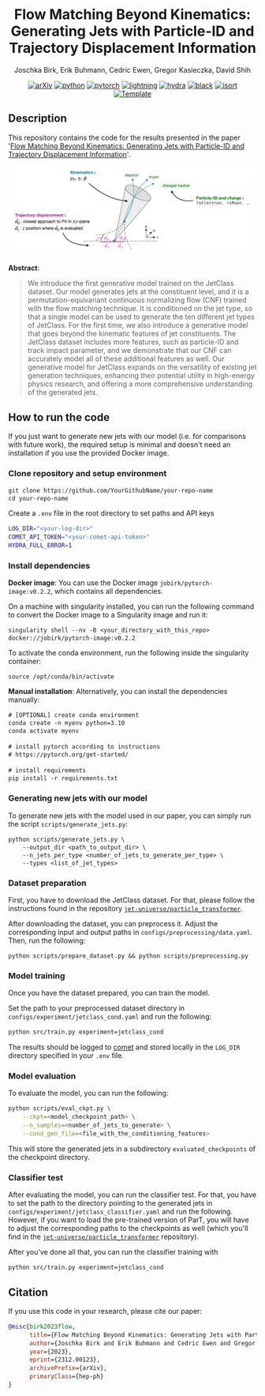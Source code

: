 <div align="center">

# Flow Matching Beyond Kinematics: Generating Jets with Particle-ID and Trajectory Displacement Information

Joschka Birk, Erik Buhmann, Cedric Ewen, Gregor Kasieczka, David Shih

[![arXiv](https://img.shields.io/badge/arXiv-2312.00123-b31b1b.svg)](https://arxiv.org/abs/2312.00123)
[![python](https://img.shields.io/badge/-Python_3.10-blue?logo=python&logoColor=white)](https://www.python.org/)
[![pytorch](https://img.shields.io/badge/PyTorch_2.0+-ee4c2c?logo=pytorch&logoColor=white)](https://pytorch.org/get-started/locally/)
[![lightning](https://img.shields.io/badge/-Lightning_2.0+-792ee5?logo=pytorchlightning&logoColor=white)](https://pytorchlightning.ai/)
[![hydra](https://img.shields.io/badge/Config-Hydra_1.3-89b8cd)](https://hydra.cc/)
[![black](https://img.shields.io/badge/Code%20Style-Black-black.svg?labelColor=gray)](https://black.readthedocs.io/en/stable/)
[![isort](https://img.shields.io/badge/%20imports-isort-%231674b1?style=flat&labelColor=ef8336)](https://pycqa.github.io/isort/)
<a href="https://github.com/ashleve/lightning-hydra-template"><img alt="Template" src="https://img.shields.io/badge/-Lightning--Hydra--Template-017F2F?style=flat&logo=github&labelColor=gray"></a>

</div>

## Description

This repository contains the code for the results presented in the paper
'[Flow Matching Beyond Kinematics: Generating Jets with Particle-ID and Trajectory Displacement Information](https://arxiv.org/abs/2312.00123)'.

<img src=assets/beyond_kinematics_jet.png width=600 style="border-radius:10px">

**Abstract**:

> We introduce the first generative model trained on the JetClass dataset. Our model generates jets at the constituent level, and it is a permutation-equivariant continuous normalizing flow (CNF) trained with the flow matching technique. It is conditioned on the jet type, so that a single model can be used to generate the ten different jet types of JetClass. For the first time, we also introduce a generative model that goes beyond the kinematic features of jet constituents. The JetClass dataset includes more features, such as particle-ID and track impact parameter, and we demonstrate that our CNF can accurately model all of these additional features as well. Our generative model for JetClass expands on the versatility of existing jet generation techniques, enhancing their potential utility in high-energy physics research, and offering a more comprehensive understanding of the generated jets.

## How to run the code

If you just want to generate new jets with our model (i.e. for comparisons with
future work), the required setup is minimal and doesn't need an installation
if you use the provided Docker image.

### Clone repository and setup environment

```shell
git clone https://github.com/YourGithubName/your-repo-name
cd your-repo-name
```

Create a `.env` file in the root directory to set paths and API keys

```bash
LOG_DIR="<your-log-dir>"
COMET_API_TOKEN="<your-comet-api-token>"
HYDRA_FULL_ERROR=1
```

### Install dependencies

**Docker image**: You can use the Docker image `jobirk/pytorch-image:v0.2.2`, which contains all dependencies.

On a machine with singularity installed, you can run the following command to
convert the Docker image to a Singularity image and run it:

```shell
singularity shell --nv -B <your_directory_with_this_repo> docker://jobirk/pytorch-image:v0.2.2
```

To activate the conda environment, run the following inside the singularity container:

```shell
source /opt/conda/bin/activate
```

**Manual installation**: Alternatively, you can install the dependencies manually:

```shell
# [OPTIONAL] create conda environment
conda create -n myenv python=3.10
conda activate myenv

# install pytorch according to instructions
# https://pytorch.org/get-started/

# install requirements
pip install -r requirements.txt
```

### Generating new jets with our model

To generate new jets with the model used in our paper, you can simply
run the script `scripts/generate_jets.py`:

```shell
python scripts/generate_jets.py \
    --output_dir <path_to_output_dir> \
    --n_jets_per_type <number_of_jets_to_generate_per_type> \
    --types <list_of_jet_types>
```

### Dataset preparation

First, you have to download the JetClass dataset.
For that, please follow the instructions found in the repository
[`jet-universe/particle_transformer`](https://github.com/jet-universe/particle_transformer).

After downloading the dataset, you can preprocess it.
Adjust the corresponding input and output paths in `configs/preprocessing/data.yaml`.
Then, run the following:

```shell
python scripts/prepare_dataset.py && python scripts/preprocessing.py
```

### Model training

Once you have the dataset prepared, you can train the model.

Set the path to your preprocessed dataset directory in
`configs/experiment/jetclass_cond.yaml` and run the following:

```bash
python src/train.py experiment=jetclass_cond
```

The results should be logged to [comet](https://www.comet.com/site/) and stored
locally in the `LOG_DIR` directory specified in your `.env` file.

### Model evaluation

To evaluate the model, you can run the following:

```bash
python scripts/eval_ckpt.py \
    --ckpt=<model_checkpoint_path> \
    --n_samples=<number_of_jets_to_generate> \
    --cond_gen_file=<file_with_the_conditioning_features>
```

This will store the generated jets in a subdirectory `evaluated_checkpoints` of the
checkpoint directory.

### Classifier test

After evaluating the model, you can run the classifier test.
For that, you have to set the path to the directory pointing to the generated jets
in `configs/experiment/jetclass_classifier.yaml` and run the following.
However, if you want to load the pre-trained version of ParT, you will
have to adjust the corresponding paths to the checkpoints as well (which
you'll find in the
[`jet-universe/particle_transformer`](https://github.com/jet-universe/particle_transformer)
repository).

After you've done all that, you can run the classifier training with

```bash
python src/train.py experiment=jetclass_cond
```

## Citation

If you use this code in your research, please cite our paper:

```bibtex
@misc{birk2023flow,
      title={Flow Matching Beyond Kinematics: Generating Jets with Particle-ID and Trajectory Displacement Information},
      author={Joschka Birk and Erik Buhmann and Cedric Ewen and Gregor Kasieczka and David Shih},
      year={2023},
      eprint={2312.00123},
      archivePrefix={arXiv},
      primaryClass={hep-ph}
}
```
